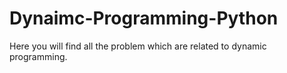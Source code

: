 # Dynaimc-Programming-Python
Here you will find all the problem which are related to dynamic programming.
